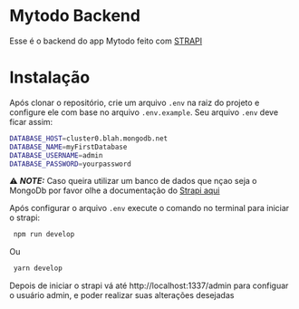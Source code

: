 # Mytodo Backend

Esse é o backend do app Mytodo feito com [STRAPI](https://strapi.io/)


# Instalação


Após clonar o repositório, crie um arquivo `.env` na raiz do projeto e configure ele com base no arquivo `.env.example`. Seu arquivo `.env` deve ficar assim:

```bash
DATABASE_HOST=cluster0.blah.mongodb.net
DATABASE_NAME=myFirstDatabase
DATABASE_USERNAME=admin
DATABASE_PASSWORD=yourpassword
```
 :warning: **_NOTE:_** Caso queira utilizar um banco de dados que nçao seja o MongoDb por favor olhe a documentação do [Strapi aqui](https://strapi.io/documentation/developer-docs/latest/setup-deployment-guides/configurations.html#database)

 Após configurar o arquivo `.env` execute o comando no terminal para iniciar o strapi:

 ```bash
  npm run develop
 ```
Ou
 ```bash
  yarn develop
 ```

 Depois de iniciar o strapi vá até http://localhost:1337/admin para configuar o usuário admin, e poder realizar suas alterações desejadas
